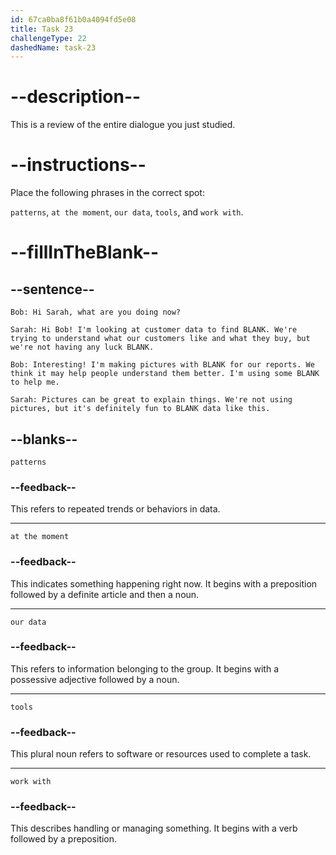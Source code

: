```yaml
---
id: 67ca0ba8f61b0a4094fd5e08
title: Task 23
challengeType: 22
dashedName: task-23
---
```


<!-- REVIEW -->

# --description--

This is a review of the entire dialogue you just studied.

# --instructions--

Place the following phrases in the correct spot:

`patterns`, `at the moment`, `our data`, `tools`, and `work with`.

# --fillInTheBlank--

## --sentence--

`Bob: Hi Sarah, what are you doing now?`

`Sarah: Hi Bob! I'm looking at customer data to find BLANK. We're trying to understand what our customers like and what they buy, but we're not having any luck BLANK.`

`Bob: Interesting! I'm making pictures with BLANK for our reports. We think it may help people understand them better. I'm using some BLANK to help me.`

`Sarah: Pictures can be great to explain things. We're not using pictures, but it's definitely fun to BLANK data like this.`

## --blanks--

`patterns`

### --feedback--

This refers to repeated trends or behaviors in data.

---

`at the moment`

### --feedback--

This indicates something happening right now. It begins with a preposition followed by a definite article and then a noun.

---

`our data`

### --feedback--

This refers to information belonging to the group. It begins with a possessive adjective followed by a noun.

---

`tools`

### --feedback--

This plural noun refers to software or resources used to complete a task.

---

`work with`

### --feedback--

This describes handling or managing something. It begins with a verb followed by a preposition.
